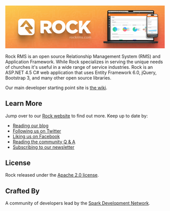 ![Rock RMS](https://raw.githubusercontent.com/SparkDevNetwork/Rock/develop/Images/github-banner.png)

Rock RMS is an open source Relationship Management System (RMS) and Application 
Framework. While Rock specializes in serving the unique needs of churches it's
useful in a wide range of service industries.  Rock is an ASP.NET 4.5 C# web application
that uses Entity Framework 6.0, jQuery, Bootstrap 3, and many other open source libraries.

Our main developer starting point site is [the wiki](https://github.com/SparkDevNetwork/Rock/wiki).

## Learn More

Jump over to our [Rock website](http://www.rockrms.com/) to find out more. Keep up to date by:

* [Reading our blog](http://www.rockrms.com/Rock/Connect)
* [Following us on Twitter](http://www.twitter.com/therockrms)
* [Liking us on Facebook](http://www.facebook.com/therockrms)
* [Reading the community Q & A](http://www.rockrms.com/Rock/Ask)
* [Subscribing to our newsletter](http://www.rockrms.com/Rock/Subscribe)

## License
Rock released under the [Apache 2.0 license](http://www.apache.org/licenses/LICENSE-2.0.html).

## Crafted By

A community of developers lead by the [Spark Development Network](http://www.sparkdevelopmentnetwork.com/).
